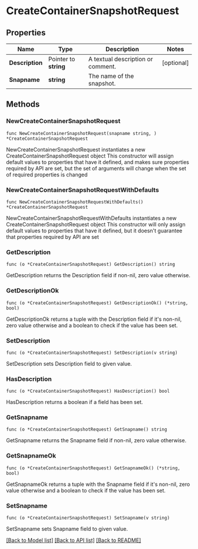 # CreateContainerSnapshotRequest

## Properties

Name | Type | Description | Notes
------------ | ------------- | ------------- | -------------
**Description** | Pointer to **string** | A textual description or comment. | [optional] 
**Snapname** | **string** | The name of the snapshot. | 

## Methods

### NewCreateContainerSnapshotRequest

`func NewCreateContainerSnapshotRequest(snapname string, ) *CreateContainerSnapshotRequest`

NewCreateContainerSnapshotRequest instantiates a new CreateContainerSnapshotRequest object
This constructor will assign default values to properties that have it defined,
and makes sure properties required by API are set, but the set of arguments
will change when the set of required properties is changed

### NewCreateContainerSnapshotRequestWithDefaults

`func NewCreateContainerSnapshotRequestWithDefaults() *CreateContainerSnapshotRequest`

NewCreateContainerSnapshotRequestWithDefaults instantiates a new CreateContainerSnapshotRequest object
This constructor will only assign default values to properties that have it defined,
but it doesn't guarantee that properties required by API are set

### GetDescription

`func (o *CreateContainerSnapshotRequest) GetDescription() string`

GetDescription returns the Description field if non-nil, zero value otherwise.

### GetDescriptionOk

`func (o *CreateContainerSnapshotRequest) GetDescriptionOk() (*string, bool)`

GetDescriptionOk returns a tuple with the Description field if it's non-nil, zero value otherwise
and a boolean to check if the value has been set.

### SetDescription

`func (o *CreateContainerSnapshotRequest) SetDescription(v string)`

SetDescription sets Description field to given value.

### HasDescription

`func (o *CreateContainerSnapshotRequest) HasDescription() bool`

HasDescription returns a boolean if a field has been set.

### GetSnapname

`func (o *CreateContainerSnapshotRequest) GetSnapname() string`

GetSnapname returns the Snapname field if non-nil, zero value otherwise.

### GetSnapnameOk

`func (o *CreateContainerSnapshotRequest) GetSnapnameOk() (*string, bool)`

GetSnapnameOk returns a tuple with the Snapname field if it's non-nil, zero value otherwise
and a boolean to check if the value has been set.

### SetSnapname

`func (o *CreateContainerSnapshotRequest) SetSnapname(v string)`

SetSnapname sets Snapname field to given value.



[[Back to Model list]](../README.md#documentation-for-models) [[Back to API list]](../README.md#documentation-for-api-endpoints) [[Back to README]](../README.md)


